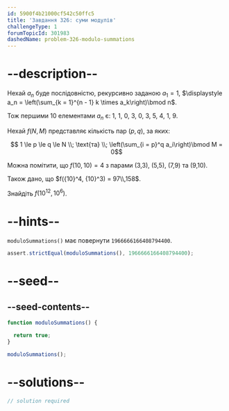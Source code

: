 ```yaml
---
id: 5900f4b21000cf542c50ffc5
title: 'Завдання 326: суми модулів'
challengeType: 1
forumTopicId: 301983
dashedName: problem-326-modulo-summations
---
```


# --description--

Нехай $a_n$ буде послідовністю, рекурсивно заданою $a_1 = 1$, $\displaystyle a_n = \left(\sum_{k = 1}^{n - 1} k \times a_k\right)\bmod n$.

Тож першими 10 елементами $a_n$ є: 1, 1, 0, 3, 0, 3, 5, 4, 1, 9.

Нехай $f(N, M)$ представляє кількість пар $(p, q)$, за яких:

$$ 1 \le p \le q \le N \\; \text{та} \\; \left(\sum_{i = p}^q a_i\right)\bmod M = 0$$

Можна помітити, що $f(10, 10) = 4$ з парами (3,3), (5,5), (7,9) та (9,10).

Також дано, що $f({10}^4, {10}^3) = 97\\,158$.

Знайдіть $f({10}^{12}, {10}^6)$.

# --hints--

`moduloSummations()` має повернути `1966666166408794400`.

```js
assert.strictEqual(moduloSummations(), 1966666166408794400);
```

# --seed--

## --seed-contents--

```js
function moduloSummations() {

  return true;
}

moduloSummations();
```

# --solutions--

```js
// solution required
```

